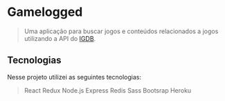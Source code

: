 
# Gamelogged

> Uma aplicação para buscar jogos e conteúdos relacionados a jogos utilizando a API do [IGDB](https://www.igdb.com/).


## Tecnologias 
Nesse projeto utilizei as seguintes tecnologias:

 >React
 Redux
 Node.js
 Express
 Redis
 Sass
 Bootsrap
 Heroku
 
 
 


